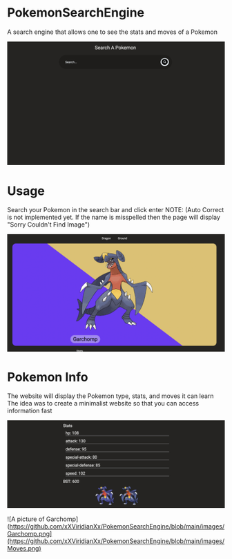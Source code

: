 # PokemonSearchEngine
A search engine that allows one to see the stats and moves of a Pokemon

![Search Bar Picture](https://github.com/xXViridianXx/PokemonSearchEngine/blob/main/images/SearchPicture.png)

# Usage
Search your Pokemon in the search bar and click enter
NOTE: (Auto Correct is not implemented yet. If the name is misspelled then the page will display "Sorry Couldn't Find Image")

![A picture of Garchomp](https://github.com/xXViridianXx/PokemonSearchEngine/blob/main/images/Garchomp.png)

# Pokemon Info
The website will display the Pokemon type, stats, and moves it can learn
The idea was to create a minimalist website so that you can access information fast

![Picture of stats and sprites](https://github.com/xXViridianXx/PokemonSearchEngine/blob/main/images/Stats.png)

![A picture of Garchomp](https://github.com/xXViridianXx/PokemonSearchEngine/blob/main/images/Garchomp.png](https://github.com/xXViridianXx/PokemonSearchEngine/blob/main/images/Moves.png)
